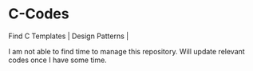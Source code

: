 # C-Codes
Find C Templates | Design Patterns | 

I am not able to find time to manage this repository. Will update relevant codes once I have some time.
